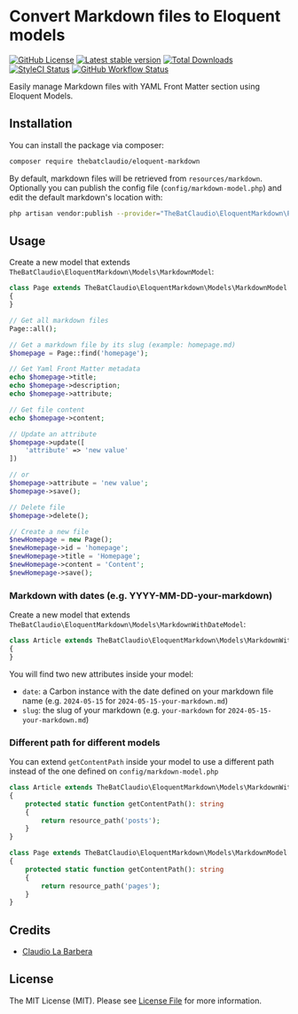 # Convert Markdown files to Eloquent models

<p>
  <a href="https://raw.githubusercontent.com/thebatclaudio/eloquent-markdown/LICENSE"><img src="https://img.shields.io/badge/license-MIT-blue.svg" alt="GitHub License" /></a>
  <a href="https://packagist.org/packages/thebatclaudio/eloquent-markdown"><img src="https://img.shields.io/packagist/v/thebatclaudio/eloquent-markdown.svg" alt="Latest stable version" /></a>
  <a href="https://packagist.org/packages/thebatclaudio/eloquent-markdown"><img alt="Total Downloads" src="https://img.shields.io/packagist/dt/thebatclaudio/eloquent-markdown"></a>
  <a href="https://styleci.io/repos/792520425"><img src="https://styleci.io/repos/792520425/shield" alt="StyleCI Status" /></a>
  <a href="https://img.shields.io/github/actions/workflow/status/thebatclaudio/laravel-eloquent-markdown/tests.yml?branch=main&label=tests&style=flat-square"><img src="https://img.shields.io/github/actions/workflow/status/thebatclaudio/laravel-eloquent-markdown/tests.yml?branch=main&label=tests&style=flat-square" alt="GitHub Workflow Status" /></a>
</p>

Easily manage Markdown files with YAML Front Matter section using Eloquent Models.

## Installation

You can install the package via composer:

```bash
composer require thebatclaudio/eloquent-markdown
```

By default, markdown files will be retrieved from `resources/markdown`. Optionally you can publish the config file (`config/markdown-model.php`) and
edit the default markdown's location with:

```bash
php artisan vendor:publish --provider="TheBatClaudio\EloquentMarkdown\Providers\EloquentMarkdownServiceProvider" --tag="config"
```

## Usage

Create a new model that extends `TheBatClaudio\EloquentMarkdown\Models\MarkdownModel`:

```php
class Page extends TheBatClaudio\EloquentMarkdown\Models\MarkdownModel
{
}
```

```php
// Get all markdown files
Page::all();

// Get a markdown file by its slug (example: homepage.md)
$homepage = Page::find('homepage');

// Get Yaml Front Matter metadata
echo $homepage->title;
echo $homepage->description;
echo $homepage->attribute;

// Get file content
echo $homepage->content;

// Update an attribute
$homepage->update([
    'attribute' => 'new value'
])

// or
$homepage->attribute = 'new value';
$homepage->save();

// Delete file
$homepage->delete();

// Create a new file
$newHomepage = new Page();
$newHomepage->id = 'homepage';
$newHomepage->title = 'Homepage';
$newHomepage->content = 'Content';
$newHomepage->save();
```

### Markdown with dates (e.g. YYYY-MM-DD-your-markdown)

Create a new model that extends `TheBatClaudio\EloquentMarkdown\Models\MarkdownWithDateModel`:

```php
class Article extends TheBatClaudio\EloquentMarkdown\Models\MarkdownWithDateModel
{
}
```

You will find two new attributes inside your model:
- `date`: a Carbon instance with the date defined on your markdown file name (e.g. `2024-05-15` for `2024-05-15-your-markdown.md`)
- `slug`: the slug of your markdown (e.g. `your-markdown` for `2024-05-15-your-markdown.md`)

### Different path for different models

You can extend `getContentPath` inside your model to use a different path instead of the one defined on `config/markdown-model.php`

```php
class Article extends TheBatClaudio\EloquentMarkdown\Models\MarkdownWithDateModel
{
    protected static function getContentPath(): string
    {
        return resource_path('posts');
    }
}

class Page extends TheBatClaudio\EloquentMarkdown\Models\MarkdownModel
{
    protected static function getContentPath(): string
    {
        return resource_path('pages');
    }
}
```

## Credits

- [Claudio La Barbera](https://github.com/thebatclaudio)

## License

The MIT License (MIT). Please see [License File](LICENSE) for more information.
